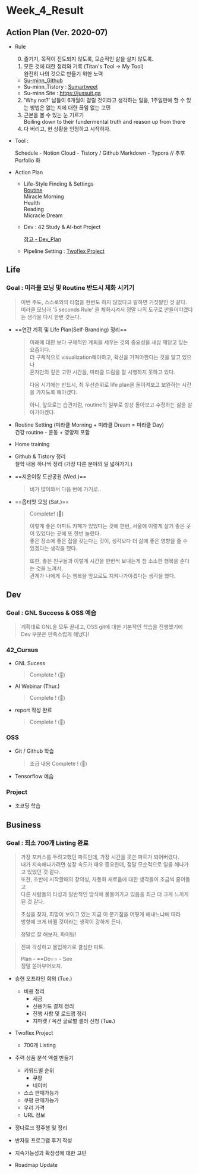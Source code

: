 

# Week_4_Result





## Action Plan (Ver. 2020-07)



- Rule

  0) 즐기기, 목적이 전도되지 않도록, 모순적인 삶을 살지 않도록.  
  1) 모든 것에 대한 정리와 기록 (Titan's Tool -> My Tool)  
  완전히 나의 것으로 만들기 위한 노력

  - [Su-minn_Github](https://github.com/Su-minn)
  - Su-minn_Tistory : [Sumartweet](https://sumartweet.tistory.com/)
  - Su-minn Site : https://jussuit.ga

  2) 'Why not?'
  남들이 6개월이 걸릴 것이라고 생각하는 일을, 1주일만에 할 수 있는 방법은 없는 지에 대한 끊임 없는 고민   
  3) 근본을 볼 수 있는 눈 기르기   
  Boiling down to their fundermental truth and reason up from there  
  4) 다 버리고, 현 상황을 인정하고 시작하자. 



- Tool : 

  Schedule - Notion
  Cloud - Tistory / Github
  Markdown - Typora
  // 추후 Porfolio 화

  

- Action Plan

  - Life-Style Finding & Settings  
    [Routine](/Users/sjeon/Desktop/For_min/Plan/Routine.md)  
    	Miracle Morning  
    	Health  
    	Reading  
    	Micracle Dream    

  - Dev
    : 42 Study & AI-bot Project

    [참고 - Dev_Plan](/Users/sjeon/Desktop/For_min/Dev_Place/Dev_plan.md)

  - Pipeline Setting
    : [Twoflex Project](/Users/sjeon/Desktop/Business/Online_Business/Mins_Business/Business_Starategy.md)





## Life



### Goal : 미라클 모닝 및 Routine 반드시 체화 시키기

> 이번 주도, 스스로와의 타협을 한번도 하지 않았다고 말하면 거짓말인 것 같다.  
> 미라클 모닝과 '5 seconds Rule' 을 체화시켜서 정말 나의 도구로 만들어야겠다는 생각을 다시 한번 갖는다.



- ==연간 계획 및 Life Plan(Self-Branding) 정리==

  > 미래에 대한 보다 구체적인 계획을 세우는 것의 중요성을 새삼 깨닫고 있는 요즘이다.  
  > 더 구체적으로 visualization해야하고, 확신을 가져야한다는 것을 알고 있으나  
  > 혼자만의 깊은 고민 시간을, 미라클 드림을 잘 시행하지 못하고 있다.
  >
  > 다음 시기에는 반드시, 최 우선순위로 life plan을 돌이켜보고 보완하는 시간을 가지도록 해야겠다.  
  >
  > 아니, 앞으로는 습관처럼, routine의 일부로 항상 돌아보고 수정하는 삶을 살아가야겠다.

- Routine Setting (미라클 Morning + 미라클 Dream = 미라클 Day)  
  건강 routine - 운동 + 영양제 포함  
  
- Home training
  
- Github & Tistory 정리  
  철학 내용 하나씩 정리 (가장 다른 분야의 일 넓혀가기.)
  
- ==지윤이랑 도산공원 (Wed.)==
  
  > 비가 많이와서 다음 번에 가기로..
  
- ==옵티맛 모임 (Sat.)==
  
  > Complete! (🐥)
  >
  > 이렇게 좋은 아파트 카페가 있었다는 것에 한번, 서울에 이렇게 살기 좋은 곳이 있었다는 곳에 또 한번 놀랐다.  
  > 좋은 장소에 좋은 집을 갖는다는 것이, 생각보다 더 삶에 좋은 영향을 줄 수 있겠다는 생각을 했다.
  >
  > 또한, 좋은 친구들과 이렇게 시간을 한번씩 보내는게 참 소소한 행복을 준다는 것을 느껴서,  
  > 관계가 나에게 주는 행복을 앞으로도 지켜나가야겠다는 생각을 했다.
  
  





## Dev



### Goal : GNL Success & OSS 예습

> 계획대로 GNL을 모두 끝내고, OSS git에 대한 기본적인 학습을 진행했기에 Dev 부분은 만족스럽게 해냈다!



### 42_Cursus

- GNL Sucess

  > Complete ! (🐥)

- AI Webinar (Thur.)

  > Complete ! (🐥)

- report 작성 완료

  > Complete ! (🐥)



### OSS

- Git / Github 학습

  > 초급 내용 Complete ! (🐥)

- Tensorflow 예습



### Project

- 조코딩 학습







## Business



### Goal : 최소 700개 Listing 완료

> 가장 포커스를 두려고했던 파트인데, 가장 시간을 못쓴 파트가 되어버렸다.  
> 내가 지속해나가려면 성장 속도가 매우 중요한데, 정말 모순적으로 일을 해나가고 있었던 것 같다.  
> 또한, 초반에 시작할때의 창의성, 자동화 새로움에 대한 생각들이 조금씩 줄어들고  
> 다른 사람들의 타성과 일반적인 방식에 물들어가고 있음을 최근 더 크게 느끼게 된 것 같다.
>
> 초심을 찾자, 희망이 보이고 있는 지금 이 분기점을 어떻게 해내느냐에 따라  
> 방향에 크게 바뀔 것이라는 생각이 강하게 든다.
>
> 정말로 잘 해보자, 파이팅! 



> 진짜 각성하고 몰입하기로 결심한 파트.
>
> Plan - ==Do== - See  
> 정말 쏟아부어보자.



- 승현 오프라인 회의 (Tue.)
  - 비용 정리
    - 세금
    - 신용카드 결제 정리
    - 진행 사항 및 로드맵 정리
    - 지마켓 / 옥션 글로벌 셀러 신청 (Tue.)

- Twoflex Project
  - 700개 Listing
- 주력 상품 분석 엑셀 만들기
  - 키워드별 순위
    - 쿠팡
    - 네이버
  - 스스 판매가능가
  - 쿠팡 판매가능가
  - 우리 가격
  - URL 정보
- 정다르크 정주행 및 정리
- 반자동 프로그램 후기 작성
- 지속가능성과 확장성에 대한 고민
- Roadmap Update

